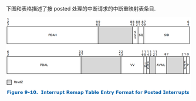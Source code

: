 
下图和表格描述了按 posted 处理的中断请求的中断重映射表条目. 

![2024-10-17-20-54-33.png](./images/2024-10-17-20-54-33.png)

